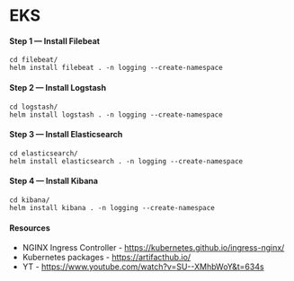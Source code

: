 # EKS

#### Step 1 — Install Filebeat

```shell
cd filebeat/
helm install filebeat . -n logging --create-namespace
```

#### Step 2 — Install Logstash

```shell
cd logstash/
helm install logstash . -n logging --create-namespace
```

#### Step 3 — Install Elasticsearch

```shell
cd elasticsearch/
helm install elasticsearch . -n logging --create-namespace
```

#### Step 4 — Install Kibana

```shell
cd kibana/
helm install kibana . -n logging --create-namespace
```

#### Resources

- NGINX Ingress Controller - https://kubernetes.github.io/ingress-nginx/
- Kubernetes packages - https://artifacthub.io/
- YT - https://www.youtube.com/watch?v=SU--XMhbWoY&t=634s